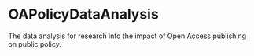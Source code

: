# OAPolicyDataAnalysis
The data analysis for research into the impact of Open Access publishing on public policy.
